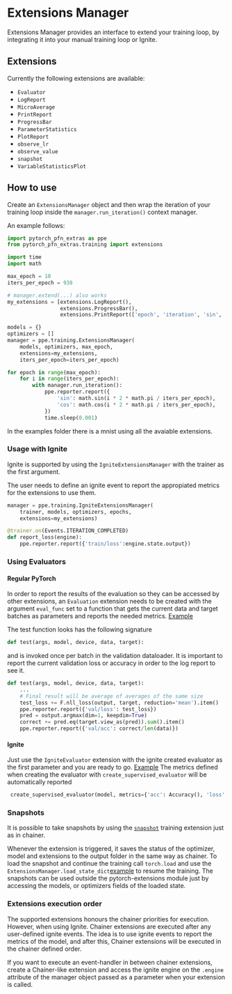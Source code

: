 # Extensions Manager

Extensions Manager provides an interface to extend your training loop, by integrating it into your manual training loop or Ignite.

## Extensions

Currently the following extensions are available:

+ `Evaluator`
+ `LogReport`
+ `MicroAverage`
+ `PrintReport`
+ `ProgressBar`
+ `ParameterStatistics`
+ `PlotReport`
+ `observe_lr`
+ `observe_value`
+ `snapshot`
+ `VariableStatisticsPlot`

## How to use

Create an `ExtensionsManager` object and then wrap the iteration of your
training loop inside the `manager.run_iteration()` context manager.

An example follows:

```python
import pytorch_pfn_extras as ppe
from pytorch_pfn_extras.training import extensions

import time
import math

max_epoch = 10
iters_per_epoch = 938

# manager.extend(...) also works
my_extensions = [extensions.LogReport(),
                 extensions.ProgressBar(),
                 extensions.PrintReport(['epoch', 'iteration', 'sin', 'cos'])]

models = {}
optimizers = []
manager = ppe.training.ExtensionsManager(
    models, optimizers, max_epoch,
    extensions=my_extensions,
    iters_per_epoch=iters_per_epoch)

for epoch in range(max_epoch):
    for i in range(iters_per_epoch):
        with manager.run_iteration():
            ppe.reporter.report({
                'sin': math.sin(i * 2 * math.pi / iters_per_epoch),
                'cos': math.cos(i * 2 * math.pi / iters_per_epoch),
            })
            time.sleep(0.001)
```

In the examples folder there is a mnist using all the avaiable extensions.

### Usage with Ignite

Ignite is supported by using the `IgniteExtensionsManager` with the trainer
as the first argument.

The user needs to define an ignite event to report the appropiated metrics
for the extensions to use them.


```python
manager = ppe.training.IgniteExtensionsManager(
    trainer, models, optimizers, epochs,
    extensions=my_extensions)

@trainer.on(Events.ITERATION_COMPLETED)
def report_loss(engine):
    ppe.reporter.report({'train/loss':engine.state.output})
```


### Using Evaluators

#### Regular PyTorch

In order to report the results of the evaluation so they can be
accessed by other extensions, an `Evaluation` extension
needs to be created with the argument `eval_func` set to a function
that gets the current data and target batches as parameters and
reports the needed metrics. [Example](https://github.pfidev.jp/ecastill/pytorch-extensions/blob/master/example/mnist.py#L51-L66)

The test function looks has the following signature
```python
def test(args, model, device, data, target):
```
and is invoked once per batch in the validation dataloader.
It is important to report the current validation loss or accuracy in order to the log report to see it.

```python
def test(args, model, device, data, target):
    ...
    # Final result will be average of averages of the same size
    test_loss += F.nll_loss(output, target, reduction='mean').item()
    ppe.reporter.report({'val/loss': test_loss})
    pred = output.argmax(dim=1, keepdim=True)
    correct += pred.eq(target.view_as(pred)).sum().item()
    ppe.reporter.report({'val/acc': correct/len(data)})
```

#### Ignite

Just use the `IgniteEvaluator` extension with the ignite created evaluator as
the first parameter and you are ready to go. [Example](https://github.pfidev.jp/ecastill/pytorch-extensions/blob/master/example/ignite-mnist.py#L73-L75)
The metrics defined when creating the evaluator with `create_supervised_evaluator` will be automatically reported
```python
 create_supervised_evaluator(model, metrics={'acc': Accuracy(), 'loss': Loss(F.nll_loss)}, device)
```

### Snapshots

It is possible to take snapshots by using the [`snapshot`](https://github.pfidev.jp/ecastill/pytorch-extensions/blob/1aa0fa47ad972d1514b034fdb05afcb3e7eef538/example/mnist.py#L133)
training extension just as in chainer.

Whenever the extension is triggered, it saves the status of the optimizer, model and extensions to the output folder in the same way as chainer.
To load the snapshot and continue the training call `torch.load` and use the `ExtensionsManager.load_state_dict`[example](https://github.pfidev.jp/ecastill/pytorch-extensions/blob/a5d1d356b7a53e793423f334137f8134edca089b/example/mnist.py#L139-L141) to resume the training.
The snapshots can be used outside the pytorch-extensions module just by accessing the models, or optimizers fields of the loaded state.

### Extensions execution order

The supported extensions honours the chainer priorities for execution.
However, when using Ignite. Chainer extensions are executed after any user-defined ignite events.
The idea is to use ignite events to report the metrics of the model, and after this, Chainer extensions will be
executed in the chainer defined order.

If you want to execute an event-handler in between chainer extensions, create a Chainer-like extension
and access the ignite engine on the `.engine` attribute of the manager object passed as a parameter
when your extension is called.
